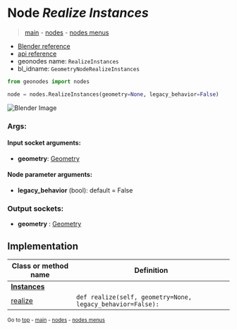 # Node *Realize Instances*

> [main](../index.md) - [nodes](nodes.md) - [nodes menus](nodes_menus.md)

- [Blender reference](https://docs.blender.org/manual/en/latest/modeling/geometry_nodes/instances/realize_instances.html)
- [api reference](https://docs.blender.org/api/current/bpy.types.GeometryNodeRealizeInstances.html)
- geonodes name: `RealizeInstances`
- bl_idname: `GeometryNodeRealizeInstances`

```python
from geonodes import nodes

node = nodes.RealizeInstances(geometry=None, legacy_behavior=False)
```

![Blender Image](https://docs.blender.org/manual/en/latest/_images/node-types_GeometryNodeRealizeInstances.webp)

### Args:

#### Input socket arguments:

- **geometry**: [Geometry](Geometry.md)

#### Node parameter arguments:

- **legacy_behavior** (bool): default = False

### Output sockets:

- **geometry** : [Geometry](Geometry.md)

## Implementation

| Class or method name | Definition |
|----------------------|------------|
| **[Instances](Instances.md)** |
| [realize](Instances.md#realize) | `def realize(self, geometry=None, legacy_behavior=False):` |

<sub>Go to [top](#node-Realize-Instances) - [main](../index.md) - [nodes](nodes.md) - [nodes menus](nodes_menus.md)</sub>

